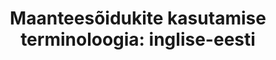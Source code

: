 ---
title: 'Maanteesõidukite kasutamise terminoloogia: inglise-eesti'
title_en: 'Road motor vehicle operations terminology: English-Estonian'
notes: 'Maanteesõidukite kasutamise terminoloogia: inglise-eesti'
notes_en: 'Road motor vehicle operations terminology: English-Estonian'
category:
  - Transport
category_en:
  - Transport
resources:
  - name: maanteesoidukite terminoloogia
    url: 'https://www.eurotermbank.com/collections/279'
    format: HTML
    interactive: 'False'
license: OTHER
update_freq: 'http://purl.org/linked-data/sdmx/2009/code#freq-A'
organization: Eesti Rahvusvaheline Autovedude Assotsiatsioon
maintainer_name: ''
maintainer_email: ''
maintainer_phone: ''
date_issued: '2020-03-21T21:35:20.607Z'
date_modified: 2020/10/30
---